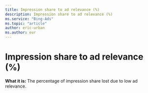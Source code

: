 ```yaml
---
title: Impression share to ad relevance (%)
description: Impression share to ad relevance (%)
ms.service: "Bing-Ads"
ms.topic: "article"
author: eric-urban
ms.author: eur
---
```


# Impression share to ad relevance (%)

**What it is:**  The percentage of impression share lost due to low ad relevance.


